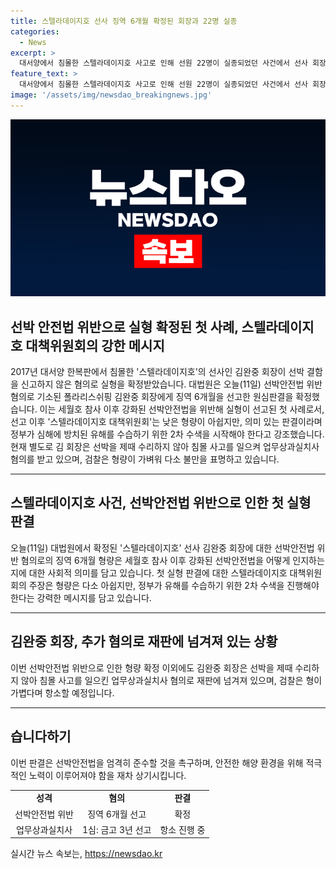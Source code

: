 ```yaml
---
title: 스텔라데이지호 선사 징역 6개월 확정된 회장과 22명 실종
categories:
  - News
excerpt: >
  대서양에서 침몰한 스텔라데이지호 사고로 인해 선원 22명이 실종되었던 사건에서 선사 회장이 선박 결함을 신고하지 않은 혐의로 실형을 확정받았습니다. 대법원은 선박안전법 위반 혐의로 기소된 김완중 회장에게 징역 6개월을 선고한 원심판결을 확정했습니다. 이는 세월호 참사 이후 처음으로 강화된 선박안전법을 위반해 실형이 선고된 사례로, 스텔라데이지호 대책위원회는 낮은 형량이 아쉬움을 표시하면서 정부가 심해에 방치된 유해를 수습하기 위한 2차 수색을 촉구했습니다. 추가로 김 회장은 업무상과실치사 혐의로 1심에서 금고 3년을 선고받았는데, 검찰은 이에 불복하여 항소했습니다.
feature_text: >
  대서양에서 침몰한 스텔라데이지호 사고로 인해 선원 22명이 실종되었던 사건에서 선사 회장이 선박 결함을 신고하지 않은 혐의로 실형을 확정받았습니다. 대법원은 선박안전법 위반 혐의로 기소된 김완중 회장에게 징역 6개월을 선고한 원심판결을 확정했습니다. 이는 세월호 참사 이후 처음으로 강화된 선박안전법을 위반해 실형이 선고된 사례로, 스텔라데이지호 대책위원회는 낮은 형량이 아쉬움을 표시하면서 정부가 심해에 방치된 유해를 수습하기 위한 2차 수색을 촉구했습니다. 추가로 김 회장은 업무상과실치사 혐의로 1심에서 금고 3년을 선고받았는데, 검찰은 이에 불복하여 항소했습니다.
image: '/assets/img/newsdao_breakingnews.jpg'
---
```


<p><img src="/assets/img/newsdao_breakingnews.jpg" alt="firstkoreanews 속보" /></p>

<h2 data-ke-size="size26">선박 안전법 위반으로 실형 확정된 첫 사례, 스텔라데이지호 대책위원회의 강한 메시지</h2>

<p data-ke-size="size16">2017년 대서양 한복판에서 침몰한 '스텔라데이지호'의 선사인 김완중 회장이 선박 결함을 신고하지 않은 혐의로 실형을 확정받았습니다. 대법원은 오늘(11일) 선박안전법 위반 혐의로 기소된 폴라리스쉬핑 김완중 회장에게 징역 6개월을 선고한 원심판결을 확정했습니다. 이는 세월호 참사 이후 강화된 선박안전법을 위반해 실형이 선고된 첫 사례로서, 선고 이후 '스텔라데이지호 대책위원회'는 낮은 형량이 아쉽지만, 의미 있는 판결이라며 정부가 심해에 방치된 유해를 수습하기 위한 2차 수색을 시작해야 한다고 강조했습니다. 현재 별도로 김 회장은 선박을 제때 수리하지 않아 침몰 사고를 일으켜 업무상과실치사 혐의를 받고 있으며, 검찰은 형량이 가벼워 다소 불만을 표명하고 있습니다.</p>

<hr>

<h2 data-ke-size="size26">스텔라데이지호 사건, 선박안전법 위반으로 인한 첫 실형 판결</h2>

<p data-ke-size="size16">오늘(11일) 대법원에서 확정된 '스텔라데이지호' 선사 김완중 회장에 대한 선박안전법 위반 혐의로의 징역 6개월 형량은 세월호 참사 이후 강화된 선박안전법을 어떻게 인지하는지에 대한 사회적 의미를 담고 있습니다. 첫 실형 판결에 대한 스텔라데이지호 대책위원회의 주장은 형량은 다소 아쉽지만, 정부가 유해를 수습하기 위한 2차 수색을 진행해야 한다는 강력한 메시지를 담고 있습니다.</p>

<hr>

<h2 data-ke-size="size26">김완중 회장, 추가 혐의로 재판에 넘겨져 있는 상황</h2>

<p data-ke-size="size16">이번 선박안전법 위반으로 인한 형량 확정 이외에도 김완중 회장은 선박을 제때 수리하지 않아 침몰 사고를 일으킨 업무상과실치사 혐의로 재판에 넘겨져 있으며, 검찰은 형이 가볍다며 항소할 예정입니다.</p>

<hr>

<h2 data-ke-size="size26">습니다하기</h2>

<p data-ke-size="size16">이번 판결은 선박안전법을 엄격히 준수할 것을 촉구하며, 안전한 해양 환경을 위해 적극적인 노력이 이루어져야 함을 재차 상기시킵니다.</p>

<table>
    <tbody>
        <tr>
            <td style="text-align: center; height: 17px;"><b>성격</b></td>
            <td style="text-align: center; height: 17px;"><b>혐의</b></td>
            <td style="text-align: center; height: 17px;"><b>판결</b></td>
        </tr>
        <tr>
            <td style="text-align: center; height: 17px;">선박안전법 위반</td>
            <td style="text-align: center; height: 17px;">징역 6개월 선고</td>
            <td style="text-align: center; height: 17px;">확정</td>
        </tr>
        <tr>
            <td style="text-align: center; height: 17px;">업무상과실치사</td>
            <td style="text-align: center; height: 17px;">1심: 금고 3년 선고</td>
            <td style="text-align: center; height: 17px;">항소 진행 중</td>
        </tr>
    </tbody>
</table>
실시간 뉴스 속보는, <a href="https://newsdao.kr" rel="dofollow">https://newsdao.kr</a>


